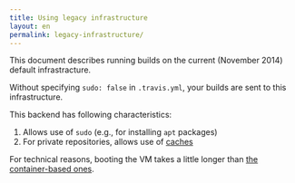 ```yaml
---
title: Using legacy infrastructure
layout: en
permalink: legacy-infrastructure/
---
```


<div id="toc"></div>

This document describes running builds on the current (November 2014)
default infrastracture.

Without specifying `sudo: false` in `.travis.yml`, your builds are
sent to this infrastructure.

This backend has following characteristics:

1. Allows use of `sudo` (e.g., for installing `apt` packages)
2. For private repositories, allows use of [caches](/user/caching)

For technical reasons, booting the VM takes a little longer
than [the container-based ones](container-based-infrastructure).
